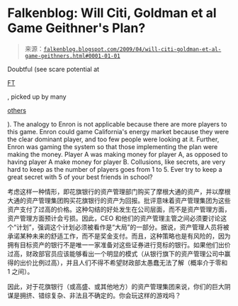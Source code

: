<!--yml

category: 未分类

date: 2024-05-12 22:08:55

-->

# Falkenblog: Will Citi, Goldman et al Game Geithner's Plan?

> 来源：[`falkenblog.blogspot.com/2009/04/will-citi-goldman-et-al-game-geithners.html#0001-01-01`](http://falkenblog.blogspot.com/2009/04/will-citi-goldman-et-al-game-geithners.html#0001-01-01)

Doubtful (see scare potential at

[FT](http://www.ft.com/cms/s/0/358e479a-1fbf-11de-a1df-00144feabdc0.html?nclick_check=1)

, picked up by many

[others](http://brontecapital.blogspot.com/2009/04/seemingly-criminal-sheila-bair.html)

). The analogy to Enron is not applicable because there are more players to this game. Enron could game California's energy market because they were the clear dominant player, and too few people were looking at it. Further, Enron was gaming the system so that those implementing the plan were making the money. Player A was making money for player A, as opposed to having player A make money for player B. Collusions, like secrets, are very hard to keep as the number of players goes from 1 to 5\. Ever try to keep a great secret with 5 of your best friends in school?

考虑这样一种情形，即花旗银行的资产管理部门购买了摩根大通的资产，并以摩根大通的资产管理集团购买花旗银行的资产为回报。批评意味着资产管理集团为这些资产支付了过高的价格。这种勾结的好处发生在公司层面，而不是资产管理方面，资产管理方面预计会亏损。因此，CEO 和他们的资产管理主管之间必须要讨论这个“计划”，强调这个计划必须被看作是“大局”的一部分。据说，资产管理人员将被承诺某种未来的舒适工作，而不是奖金支付。而且，这种策略也是有风险的，因为拥有目标资产的银行不是唯一一家准备对这些证券进行竞标的银行。如果他们出价过高，财政部官员应该能够看出一个明显的模式（从银行旗下的资产管理公司中赢得的出价比例过高），并且人们不得不希望财政部太愚蠢无法了解（概率介于零和 1 之间）。

因此，对于花旗银行（或高盛、或其他地方）的资产管理集团来说，你们的巨大阴谋是拥挤、错综复杂、非法且不确定的。你会玩这样的游戏吗？
